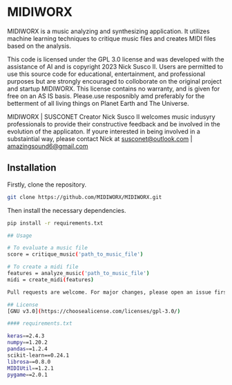 # MIDIWORX

MIDIWORX is a music analyzing and synthesizing application. It utilizes machine learning techniques to critique music files and creates MIDI files based on the analysis.

This code is licensed under the GPL 3.0 license and was developed with the assistance of AI and is copyright 2023 Nick Susco II. Users are permitted to use this source code for educational, entertainment, and professional purposes but are strongly encouraged to colloborate on the original project and startup MIDIWORX. This license contains no warranty, and is given for free on an AS IS basis. Please.use resposnibly amd preferably for the betterment of all living things on Planet Earth and The Universe.

MIDIWORX | SUSCONET Creator Nick Susco II welcomes music indusyry professionals to provide their constructive feedback and be involved in the evolution of the applicaton.
If youre interested in being involved in a substaintial way, please contact Nick at susconet@outlook.com | amazingsound6@gmail.com

## Installation

Firstly, clone the repository.
```bash
git clone https://github.com/MIDIWORX/MIDIWORX.git
```
Then install the necessary dependencies.
```bash
pip install -r requirements.txt

## Usage

# To evaluate a music file
score = critique_music('path_to_music_file')

# To create a midi file
features = analyze_music('path_to_music_file')
midi = create_midi(features)

Pull requests are welcome. For major changes, please open an issue first to discuss what you would like to change.

## License
[GNU v3.0](https://choosealicense.com/licenses/gpl-3.0/)

#### requirements.txt

keras==2.4.3
numpy==1.20.2
pandas==1.2.4
scikit-learn==0.24.1
librosa==0.8.0
MIDIUtil==1.2.1
pygame==2.0.1
